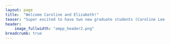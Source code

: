 ```yaml
---
layout: page
title:  "Welcome Caroline and Elizabeth!"
teaser: "Super excited to have two new graduate students (Caroline Lee and Elizabeth Bell) join the AMPP Lab family in Fall 2022!"
header:
    image_fullwidth: "ampp_header2.png"
breadcrumb: true
---
```


